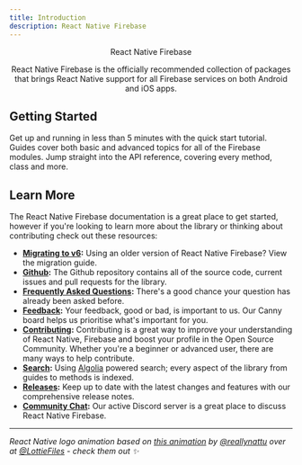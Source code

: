 ```yaml
---
title: Introduction
description: React Native Firebase
---
```


<div style="text-align: center;">
  <LogoAnimated></LogoAnimated>
  <Heading el="h1">React Native Firebase</Heading>
  <p>
    React Native Firebase is the officially recommended collection of packages that brings React Native support for all Firebase services on both Android and iOS apps.
  </p>
</div>

## Getting Started

<Grid>
	<Block
		title="Quick Start"
		to="/quick-start"
		icon="done"
		color="#2196F3"
	>
		Get up and running in less than 5 minutes with the quick start tutorial. 
  	</Block>
	<Block
		title="Guides"
		to="/guides"
		icon="school"
		color="#4CAF50"
	>
		Guides cover both basic and advanced topics for all of the Firebase modules.
  	</Block>
	<Block
		title="Reference"
		to="/{{ latest_version }}"
		icon="layers"
		color="#9C27B0"
	>
		Jump straight into the API reference, covering every method, class and more.
  	</Block>
</Grid>

## Learn More

The React Native Firebase documentation is a great place to get started, however if you're looking to learn more about the library or thinking about contributing check out these resources:

- **[Migrating to v6](/migrating-to-v6):** Using an older version of React Native Firebase? View the migration guide.
- **[Github](https://github.com/invertase/react-native-firebase):** The Github repository contains all of the source code, current issues and pull requests for the library.
- **[Frequently Asked Questions](/faqs):** There's a good chance your question has already been asked before.
- **[Feedback](/feedback):** Your feedback, good or bad, is important to us. Our Canny board helps us prioritise what's important for you.
- **[Contributing](/contributing):** Contributing is a great way to improve your understanding of React Native, Firebase and boost your profile in the Open Source Community. Whether you're a beginner or advanced user, there are many ways to help contribute.
- **[Search](/search):** Using [Algolia](https://www.algolia.com) powered search; every aspect of the library from guides to methods is indexed.
- **[Releases](/releases):** Keep up to date with the latest changes and features with our comprehensive release notes.
- **[Community Chat](https://discordapp.com/invite/XsKpw4):** Our active Discord server is a great place to discuss React Native Firebase.


----

_React Native logo animation based on [this animation](http://invertase.link/lf-react-logo) by [@reallynattu](http://invertase.link/lf-reallynattu) over at [@LottieFiles](http://invertase.link/lf-twitter) - check them out ✨_ 
